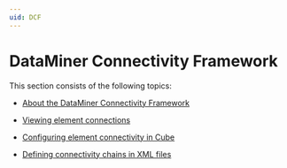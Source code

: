 ```yaml
---
uid: DCF
---
```


# DataMiner Connectivity Framework

This section consists of the following topics:

- [About the DataMiner Connectivity Framework](About_the_DataMiner_Connectivity_Framework.md)

- [Viewing element connections](Viewing_element_connections.md)

- [Configuring element connectivity in Cube](Configuring_element_connectivity_in_Cube.md)

- [Defining connectivity chains in XML files](Defining_connectivity_chains_in_XML_files.md)
